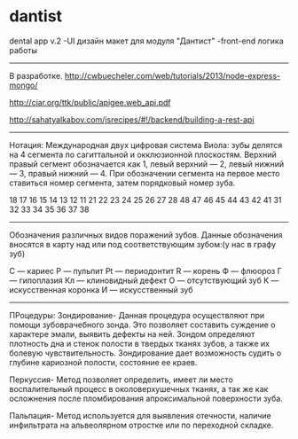 # dantist
dental app v.2
  -UI дизайн макет для модуля "Дантист"
  -front-end логика работы
  _____________________________
  В разработке. http://cwbuecheler.com/web/tutorials/2013/node-express-mongo/

http://ciar.org/ttk/public/apigee.web_api.pdf 


http://sahatyalkabov.com/jsrecipes/#!/backend/building-a-rest-api
________

Нотация:
 Международная двух цифровая система Виола: зубы делятся на 4 сегмента по сагиттальной и окклюзионной плоскостям. Верхний правый сегмент обозначается как  1, левый верхний —  2, левый нижний —  3, правый нижний —  4. При обозначении сегмента на первое место ставиться номер сегмента, затем порядковый номер зуба.

18  17  16  15  14  13  12  11	21  22  23  24  25  26  27  28
48  47  46  45  44  43  42  41	31  32  33  34  35  36  37  38
____________________________

  Обозначения  различных  видов  поражений  зубов.
Данные обозначения вносятся в карту над или под соответствующим зубом:(у нас в графу зуб)

С     —     кариес
Р     —     пульпит
Pt    —     периодонтит
R     —     корень
Ф     —     флюороз
Г      —     гипоплазия
Кл    —     клиновидный дефект
О     —     отсутствующий зуб
К      —    искусственная коронка
И     —     искусственный зуб
_______________________________________
ПРоцедуры:
Зондирование-
Данная процедура осуществляют при помощи зубоврачебного зонда. Это позволяет составить суждение о характере эмали, выявить дефекты на ней. Зондом определяют плотность дна и стенок полости в твердых тканях зубов, а также их болевую чувствительность. Зондирование дает возможность судить о глубине кариозной полости, состояние ее краев.

Перкуссия-
Метод позволяет определить, имеет ли место воспалительный процесс в околоверхушечных тканях, а так же как осложнения после пломбирования апроксимальной поверхности зуба.

Пальпация-
Метод используется для выявления отечности, наличие инфильтрата на альвеолярном отростке или по переходной складке.